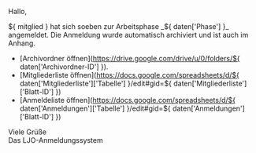 Hallo,
  
${ mitglied } hat sich soeben zur Arbeitsphase _${ daten['Phase'] }_ angemeldet.
Die Anmeldung wurde automatisch archiviert und ist auch im Anhang.

- [Archivordner öffnen](https://drive.google.com/drive/u/0/folders/${ daten['Archivordner-ID'] }).
- [Mitgliederliste öffnen](https://docs.google.com/spreadsheets/d/${ daten['Mitgliederliste']['Tabelle'] }/edit#gid=${ daten['Mitgliederliste']['Blatt-ID'] })
- [Anmeldeliste öffnen](https://docs.google.com/spreadsheets/d/${ daten['Anmeldungen']['Tabelle'] }/edit#gid=${ daten['Anmeldungen']['Blatt-ID'] })

Viele Grüße  
Das LJO-Anmeldungssystem
